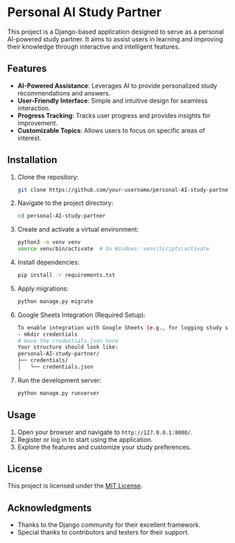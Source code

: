 # Personal AI Study Partner

This project is a Django-based application designed to serve as a personal AI-powered study partner. It aims to assist users in learning and improving their knowledge through interactive and intelligent features.

## Features

- **AI-Powered Assistance**: Leverages AI to provide personalized study recommendations and answers.
- **User-Friendly Interface**: Simple and intuitive design for seamless interaction.
- **Progress Tracking**: Tracks user progress and provides insights for improvement.
- **Customizable Topics**: Allows users to focus on specific areas of interest.

## Installation

1. Clone the repository:
    ```bash
    git clone https://github.com/your-username/personal-AI-study-partner.git
    ```
2. Navigate to the project directory:
    ```bash
    cd personal-AI-study-partner
    ```
3. Create and activate a virtual environment:
    ```bash
    python3 -m venv venv
    source venv/bin/activate  # On Windows: venv\Scripts\activate
    ```
4. Install dependencies:
    ```bash
    pip install -r requirements.txt
    ```
5. Apply migrations:
    ```bash
    python manage.py migrate

6. Google Sheets Integration (Required Setup):
    ```bash
    To enable integration with Google Sheets (e.g., for logging study sessions, syncing content, or storing user progress), you need to manually add a `credentials` folder with Google API credentials.
    - mkdir credentials
    # move the credentials.json here
    Your structure should look like:
    personal-AI-study-partner/
    ├── credentials/
    │   └── credentials.json

    ```
7. Run the development server:
    ```bash
    python manage.py runserver
    ```

## Usage

1. Open your browser and navigate to `http://127.0.0.1:8000/`.
2. Register or log in to start using the application.
3. Explore the features and customize your study preferences.

## License

This project is licensed under the [MIT License](LICENSE).

## Acknowledgments

- Thanks to the Django community for their excellent framework.
- Special thanks to contributors and testers for their support.
